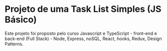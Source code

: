 # Projeto de uma Task List Simples (JS Básico)
Este projeto foi proposto pelo curso Javascript e TypeScript - front-end e back-end (Full Stack) - Node, Express, noSQL, React, hooks, Redux, Design Patterns.


